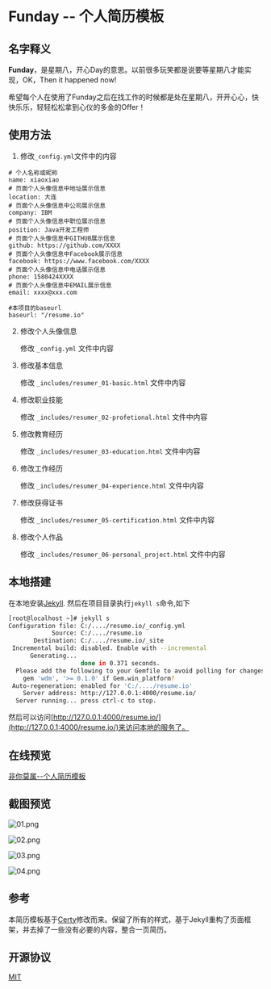 # Funday -- 个人简历模板

## 名字释义

<strong>Funday</strong>，是星期八，开心Day的意思。以前很多玩笑都是说要等星期八才能实现，OK，Then it happened now!

希望每个人在使用了Funday之后在找工作的时候都是处在星期八，开开心心，快快乐乐，轻轻松松拿到心仪的多金的Offer！

## 使用方法

1. 修改`_config.yml`文件中的内容

```
# 个人名称或昵称
name: xiaoxiao
# 页面个人头像信息中地址展示信息
location: 大连
# 页面个人头像信息中公司展示信息
company: IBM
# 页面个人头像信息中职位展示信息
position: Java开发工程师
# 页面个人头像信息中GITHUB展示信息
github: https://github.com/XXXX
# 页面个人头像信息中Facebook展示信息
facebook: https://www.facebook.com/XXXX
# 页面个人头像信息中电话展示信息
phone: 1580424XXXX
# 页面个人头像信息中EMAIL展示信息
email: xxxx@xxx.com

#本项目的baseurl
baseurl: "/resume.io"
```

2. 修改个人头像信息

	修改 `_config.yml` 文件中内容

3. 修改基本信息
 
	修改 `_includes/resumer_01-basic.html` 文件中内容

4. 修改职业技能

    修改 `_includes/resumer_02-profetional.html` 文件中内容

5. 修改教育经历

    修改 `_includes/resumer_03-education.html` 文件中内容

6. 修改工作经历

    修改 `_includes/resumer_04-experience.html` 文件中内容

7. 修改获得证书

	修改 `_includes/resumer_05-certification.html` 文件中内容

8. 修改个人作品

	修改 `_includes/resumer_06-personal_project.html` 文件中内容


## 本地搭建

在本地安装[Jekyll](https://jekyllrb.com/).
然后在项目目录执行`jekyll s`命令,如下

```bash
[root@localhost ~]# jekyll s
Configuration file: C:/..../resume.io/_config.yml
            Source: C:/..../resume.io
       Destination: C:/..../resume.io/_site
 Incremental build: disabled. Enable with --incremental
      Generating...
                    done in 0.371 seconds.
  Please add the following to your Gemfile to avoid polling for changes:
    gem 'wdm', '>= 0.1.0' if Gem.win_platform?
 Auto-regeneration: enabled for 'C:/..../resume.io'
    Server address: http://127.0.0.1:4000/resume.io/
  Server running... press ctrl-c to stop.
```

然后可以访问[http://127.0.0.1:4000/resume.io/](http://127.0.0.1:4000/resume.io/)来访问本地的服务了。


## 在线预览

[非你莫属--个人简历模板](http://xiaodan_yu.gitee.io/resume.io)

## 截图预览

![01.png](https://github.com/ikym/resume/blob/master/snapshot/11_01.png)

![02.png](https://github.com/ikym/resume/blob/master/snapshot/11_02.png)

![03.png](https://github.com/ikym/resume/blob/master/snapshot/11_03.png)

![04.png](https://github.com/ikym/resume/blob/master/snapshot/11_04.png)


## 参考

本简历模板基于[Certy](http://sc.chinaz.com/moban/170307198220.htm)修改而来。保留了所有的样式，基于Jekyll重构了页面框架，并去掉了一些没有必要的内容，整合一页简历。

## 开源协议
[MIT](https://github.com/ikym/resume/blob/master/LICENSE)
